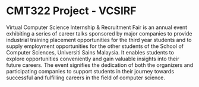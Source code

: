 # CMT322 Project - VCSIRF

Virtual Computer Science Internship & Recruitment Fair is an annual event exhibiting a series of career talks sponsored by major companies to provide industrial training placement opportunities for the third year students and to supply employment opportunities for the other students of the School of Computer Sciences, Universiti Sains Malaysia. It enables students to explore opportunities conveniently and gain valuable insights into their future careers. The event signifies the dedication of both the organizers and participating companies to support students in their journey towards successful and fulfilling careers in the field of computer science.
